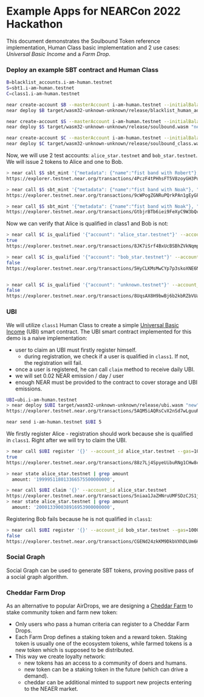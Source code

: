 # Example Apps for NEARCon 2022 Hackathon

This document demonstrates the Soulbound Token reference implementation, Human Class basic implementation and 2 use cases: _Universal Basic Income_ and a _Farm Drop_.

### Deploy an example SBT contract and Human Class

```bash
B=blacklist_accounts.i-am-human.testnet
S=sbt1.i-am-human.testnet
C=class1.i-am-human.testnet

near create-account $B --masterAccount i-am-human.testnet --initialBalance 4
near deploy $B target/wasm32-unknown-unknown/release/blacklist_human_addresses.wasm  "new" '{}'

near create-account $S --masterAccount i-am-human.testnet --initialBalance 7
near deploy $S target/wasm32-unknown-unknown/release/soulbound.wasm "new"  '{"issuer": "robertz.testnet", "operators": ["robertz.testnet"], "metadata": {"spec":"sbt-1.0.0", "name": "fist-bump", "symbol": "fist-bump-sbt"}, "blacklist_registry": "'$B'"}'

near create-account $C --masterAccount i-am-human.testnet --initialBalance 6
near deploy $C target/wasm32-unknown-unknown/release/soulbound_class.wasm "new" '{"required_sbt": "'$S'", "min_amount": 2}'
```

Now, we will use 2 test accounts: `alice_star.testnet` and `bob_star.testnet`. We will issue 2 tokens to Alice and one to Bob.

```bash
> near call $S sbt_mint '{"metadata": {"name":"fist band with Robert"}, "receiver": "alice_star.testnet"}' --account_id robertz.testnet --depositYocto 1
https://explorer.testnet.near.org/transactions/4PczF4tPHhsFT5V8zoyGH3PuYV2V4zqD2kDFLsZga9e8

> near call $S sbt_mint '{"metadata": {"name":"fist band with Noak"}, "receiver": "alice_star.testnet"}' --account_id robertz.testnet --depositYocto 1
https://explorer.testnet.near.org/transactions/9cWPogZGNRuPQrkPAn1gEyGFzjE9ccNEZHbGTxhmqLPb

> near call $S sbt_mint '{"metadata": {"name":"fist band with Noak"}, "receiver": "bob_star.testnet"}' --account_id robertz.testnet --depositYocto 1
https://explorer.testnet.near.org/transactions/GtbjrBTb6iei9FeXyC9W3bQcXXZrn5R93CSYFGYZ8cDd
```

Now we can verify that Alice is qualified in class1 and Bob is not:

```bash
> near call $C is_qualified '{"account": "alice_star.testnet"}' --account_id robertz.testnet
true
https://explorer.testnet.near.org/transactions/8JK7iSrf4BxUcBSBhZVkNqmpc1Ss2FLyQzsMBqnfZsfz

> near call $C is_qualified '{"account": "bob_star.testnet"}' --account_id robertz.testnet
false
https://explorer.testnet.near.org/transactions/5HyCLKMsMwCYp7p3skoXNE6NTLwhRvwwKXnChmFDnGtY


> near call $C is_qualified '{"account": "unknown.testnet"}' --account_id robertz.testnet
false
https://explorer.testnet.near.org/transactions/8UqsAX8H9bwBj6b2kbRZbVUaLXP236rboF3YTHgjJ2JR
```

### UBI

We will utilize `class1` Human Class to create a simple [Universal Basic Income](https://www.investopedia.com/terms/b/basic-income.asp) (UBI) smart contract.
The UBI smart contract implemented for this demo is a naive implementation:

- user to claim an UBI must firstly register himself.
  - during registration, we check if a user is qualified in `class1`. If not, the registration will fail.
- once a user is registered, he can call `claim` method to receive daily UBI.
- we will set 0.02 NEAR emission / day / user
- enough NEAR must be provided to the contract to cover storage and UBI emissions.

```bash
UBI=ubi.i-am-human.testnet
> near deploy $UBI target/wasm32-unknown-unknown/release/ubi.wasm "new" '{"human_class": "'$C'", "emission": "20000000000000000000000"}'
https://explorer.testnet.near.org/transactions/5AQM5iAQRsCvX2nSd7wLguuRM9zMfQbuoiLXmgc8KQ9t

near send i-am-human.testnet $UBI 5
```

We firstly register Alice - registration should work because she is qualified in `class1`. Right after we will try to claim the UBI.

```bash
> near call $UBI register '{}' --account_id alice_star.testnet --gas=100000000000000
true
https://explorer.testnet.near.org/transactions/88z7Lj4SpyeUibuRNg1CHw8cPkYKsscvs2RH1zdgo8o3

> near state alice_star.testnet | grep amount
  amount: '199995118013366575500000000',

> near call $UBI claim '{}' --account_id alice_star.testnet
https://explorer.testnet.near.org/transactions/5niaa1JaZHNruUMFSDzCJS1jrqf8vDEoDcJt8Si4xxL1
> near state alice_star.testnet | grep amount
  amount: '200013390038916953900000000',
```

Registering Bob fails because he is not qualified in `class1`:

```bash
> near call $UBI register '{}' --account_id bob_star.testnet --gas=100000000000000
false
https://explorer.testnet.near.org/transactions/CGENd24zkKM9DkbVXhDLUm6H6L3Y8hH5iynTQ28HzhFK
```

### Social Graph

Social Graph can be used to generate SBT tokens, proving positive pass of a social graph algorithm.

### Cheddar Farm Drop

As an alternative to popular AirDrops, we are designing a [Cheddar Farm](https://app.cheddar.farm)
to stake community token and farm new token:

- Only users who pass a human criteria can register to a Cheddar Farm Drops.
- Each Farm Drop defines a staking token and a reward token. Staking token is usually
  one of the ecosystem tokens, while farmed tokens is a new token which is supposed to
  be distributed.
- This way we create loyalty network:
  - new tokens has an access to a community of doers and humans.
  - new token can be a staking token in the future (which can drive a demand).
  - cheddar can be additional minted to support new projects entering to the NEAER market.
